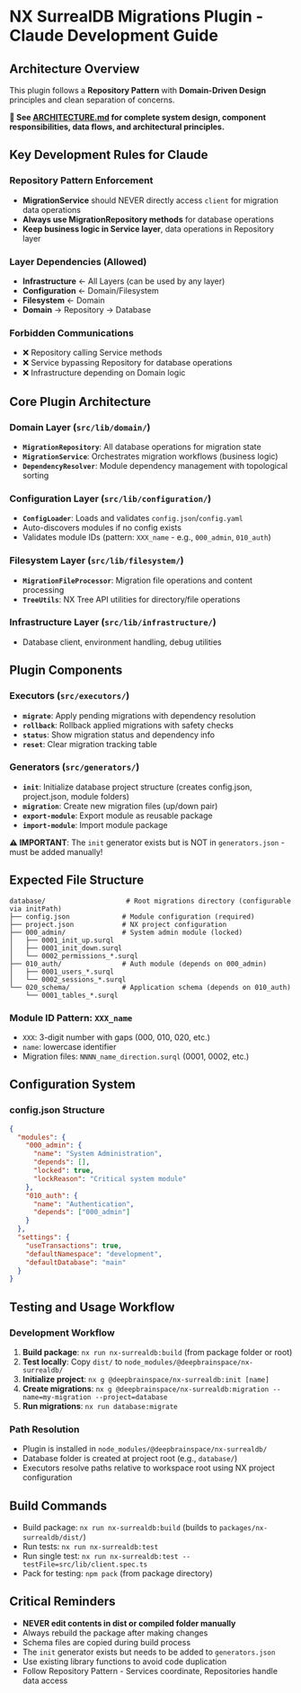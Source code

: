 # NX SurrealDB Migrations Plugin - Claude Development Guide

## Architecture Overview

This plugin follows a **Repository Pattern** with **Domain-Driven Design** principles and clean separation of concerns.

**📖 See [ARCHITECTURE.md](./ARCHITECTURE.md) for complete system design, component responsibilities, data flows, and architectural principles.**

## Key Development Rules for Claude

### **Repository Pattern Enforcement**
- **MigrationService** should NEVER directly access `client` for migration data operations
- **Always use MigrationRepository methods** for database operations
- **Keep business logic in Service layer**, data operations in Repository layer

### **Layer Dependencies (Allowed)**
- **Infrastructure** ← All Layers (can be used by any layer)
- **Configuration** ← Domain/Filesystem  
- **Filesystem** ← Domain
- **Domain** → Repository → Database

### **Forbidden Communications**
- ❌ Repository calling Service methods
- ❌ Service bypassing Repository for database operations
- ❌ Infrastructure depending on Domain logic

## Core Plugin Architecture

### **Domain Layer** (`src/lib/domain/`)
- **`MigrationRepository`**: All database operations for migration state
- **`MigrationService`**: Orchestrates migration workflows (business logic)
- **`DependencyResolver`**: Module dependency management with topological sorting

### **Configuration Layer** (`src/lib/configuration/`)
- **`ConfigLoader`**: Loads and validates `config.json`/`config.yaml`
- Auto-discovers modules if no config exists
- Validates module IDs (pattern: `XXX_name` - e.g., `000_admin`, `010_auth`)

### **Filesystem Layer** (`src/lib/filesystem/`)
- **`MigrationFileProcessor`**: Migration file operations and content processing
- **`TreeUtils`**: NX Tree API utilities for directory/file operations

### **Infrastructure Layer** (`src/lib/infrastructure/`)
- Database client, environment handling, debug utilities

## Plugin Components

### **Executors** (`src/executors/`)
- **`migrate`**: Apply pending migrations with dependency resolution
- **`rollback`**: Rollback applied migrations with safety checks  
- **`status`**: Show migration status and dependency info
- **`reset`**: Clear migration tracking table

### **Generators** (`src/generators/`)
- **`init`**: Initialize database project structure (creates config.json, project.json, module folders)
- **`migration`**: Create new migration files (up/down pair)
- **`export-module`**: Export module as reusable package
- **`import-module`**: Import module package

**⚠️ IMPORTANT**: The `init` generator exists but is NOT in `generators.json` - must be added manually!

## Expected File Structure

```
database/                    # Root migrations directory (configurable via initPath)
├── config.json             # Module configuration (required)
├── project.json            # NX project configuration
├── 000_admin/              # System admin module (locked)
│   ├── 0001_init_up.surql
│   ├── 0001_init_down.surql
│   └── 0002_permissions_*.surql
├── 010_auth/               # Auth module (depends on 000_admin)
│   ├── 0001_users_*.surql
│   └── 0002_sessions_*.surql
└── 020_schema/             # Application schema (depends on 010_auth)
    └── 0001_tables_*.surql
```

### **Module ID Pattern**: `XXX_name`
- `XXX`: 3-digit number with gaps (000, 010, 020, etc.)
- `name`: lowercase identifier
- Migration files: `NNNN_name_direction.surql` (0001, 0002, etc.)

## Configuration System

### **config.json Structure**
```json
{
  "modules": {
    "000_admin": {
      "name": "System Administration",
      "depends": [],
      "locked": true,
      "lockReason": "Critical system module"
    },
    "010_auth": {
      "name": "Authentication",
      "depends": ["000_admin"]
    }
  },
  "settings": {
    "useTransactions": true,
    "defaultNamespace": "development",
    "defaultDatabase": "main"
  }
}
```

## Testing and Usage Workflow

### **Development Workflow**
1. **Build package**: `nx run nx-surrealdb:build` (from package folder or root)
2. **Test locally**: Copy `dist/` to `node_modules/@deepbrainspace/nx-surrealdb/`
3. **Initialize project**: `nx g @deepbrainspace/nx-surrealdb:init [name]`
4. **Create migrations**: `nx g @deepbrainspace/nx-surrealdb:migration --name=my-migration --project=database`
5. **Run migrations**: `nx run database:migrate`

### **Path Resolution**
- Plugin is installed in `node_modules/@deepbrainspace/nx-surrealdb/`
- Database folder is created at project root (e.g., `database/`)
- Executors resolve paths relative to workspace root using NX project configuration

## Build Commands

- Build package: `nx run nx-surrealdb:build` (builds to `packages/nx-surrealdb/dist/`)
- Run tests: `nx run nx-surrealdb:test`
- Run single test: `nx run nx-surrealdb:test --testFile=src/lib/client.spec.ts`
- Pack for testing: `npm pack` (from package directory)

## Critical Reminders

- **NEVER edit contents in dist or compiled folder manually**
- Always rebuild the package after making changes
- Schema files are copied during build process
- The `init` generator exists but needs to be added to `generators.json`
- Use existing library functions to avoid code duplication
- Follow Repository Pattern - Services coordinate, Repositories handle data access